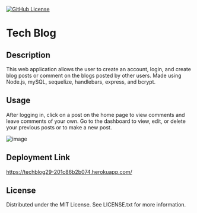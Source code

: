  [![GitHub License](https://img.shields.io/github/license/wickerprison/techblog)](https://github.com/wickerprison/techblog/blob/main/LICENSE.txt)
 
  # Tech Blog
      
  ## Description
  This web application allows the user to create an account, login, and create blog posts or comment on the blogs posted by other users. Made using Node.js, mySQL, sequelize, handlebars, express, and bcrypt.
  
  ## Usage
  After logging in, click on a post on the home page to view comments and leave comments of your own. Go to the dashboard to view, edit, or delete your previous posts or to make a new post.

  ![image](https://github.com/WickerPrison/TechBlog/assets/92000023/cb73a5e9-fbae-49d8-905a-3afecc5302a7)


  ## Deployment Link
  https://techblog29-201c86b2b074.herokuapp.com/
 
  ## License
  Distributed under the MIT License. See LICENSE.txt for more information.
